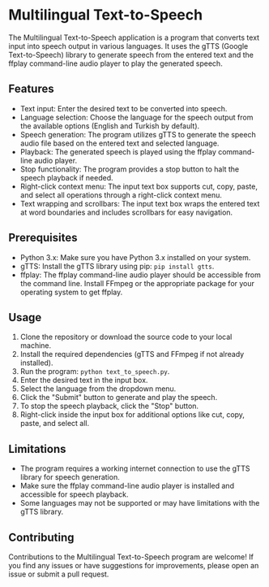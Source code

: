 # Multilingual Text-to-Speech

The Multilingual Text-to-Speech application is a program that converts text input into speech output in various languages. It uses the gTTS (Google Text-to-Speech) library to generate speech from the entered text and the ffplay command-line audio player to play the generated speech.

## Features

- Text input: Enter the desired text to be converted into speech.
- Language selection: Choose the language for the speech output from the available options (English and Turkish by default).
- Speech generation: The program utilizes gTTS to generate the speech audio file based on the entered text and selected language.
- Playback: The generated speech is played using the ffplay command-line audio player.
- Stop functionality: The program provides a stop button to halt the speech playback if needed.
- Right-click context menu: The input text box supports cut, copy, paste, and select all operations through a right-click context menu.
- Text wrapping and scrollbars: The input text box wraps the entered text at word boundaries and includes scrollbars for easy navigation.

## Prerequisites

- Python 3.x: Make sure you have Python 3.x installed on your system.
- gTTS: Install the gTTS library using pip: `pip install gtts`.
- ffplay: The ffplay command-line audio player should be accessible from the command line. Install FFmpeg or the appropriate package for your operating system to get ffplay.

## Usage

1. Clone the repository or download the source code to your local machine.
2. Install the required dependencies (gTTS and FFmpeg if not already installed).
3. Run the program: `python text_to_speech.py`.
4. Enter the desired text in the input box.
5. Select the language from the dropdown menu.
6. Click the "Submit" button to generate and play the speech.
7. To stop the speech playback, click the "Stop" button.
8. Right-click inside the input box for additional options like cut, copy, paste, and select all.

## Limitations

- The program requires a working internet connection to use the gTTS library for speech generation.
- Make sure the ffplay command-line audio player is installed and accessible for speech playback.
- Some languages may not be supported or may have limitations with the gTTS library.

## Contributing

Contributions to the Multilingual Text-to-Speech program are welcome! If you find any issues or have suggestions for improvements, please open an issue or submit a pull request.
